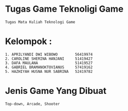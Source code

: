 # Tugas Game Teknoligi Game
    Tugas Mata Kuliah Teknologi Game

# Kelompok :
    1. APRILYANDI DWI WIBOWO        56419974
    2. CAROLINE SHERINA HANJANI     51419427
    3. DAFA MAULANA                 51419527
    4. GABRIEL BRAMANOKTOVIANUS     57419162
    5. HAZHIYAH HUSNA NUR SABRINA   52419782

# Jenis Game Yang Dibuat
    Top-down, Arcade, Shooter